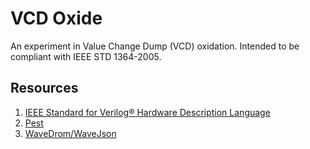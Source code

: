 # VCD Oxide

An experiment in Value Change Dump (VCD) oxidation. Intended to be compliant with IEEE STD 1364-2005.

## Resources
1. [IEEE Standard for Verilog® Hardware Description Language](https://ieeexplore.ieee.org/document/1620780)
2. [Pest](https://pest.rs/)
3. [WaveDrom/WaveJson](https://wavedrom.com/tutorial.html)